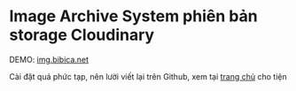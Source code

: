 # Image Archive System phiên bản storage Cloudinary

DEMO: [img.bibica.net](https://img.bibica.net/)

Cài đặt quá phức tạp, nên lười viết lại trên Github, xem tại [trang chủ](https://bibica.net/huong-dan-cai-dat-image-archive-system-phien-ban-storage-cloudinary/) cho tiện 
